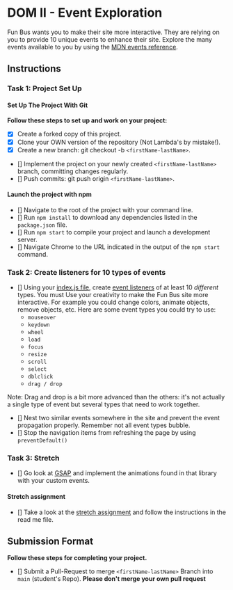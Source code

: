 # DOM II - Event Exploration

Fun Bus wants you to make their site more interactive. They are relying on you to provide 10 unique events to enhance their site. Explore the many events available to you by using the [MDN events reference](https://developer.mozilla.org/en-US/docs/Web/Events).

## Instructions

### Task 1: Project Set Up

#### Set Up The Project With Git

**Follow these steps to set up and work on your project:**

* [x] Create a forked copy of this project.
* [x] Clone your OWN version of the repository (Not Lambda's by mistake!).
* [x] Create a new branch: git checkout -b `<firstName-lastName>`.
* [] Implement the project on your newly created `<firstName-lastName>` branch, committing changes regularly.
* [] Push commits: git push origin `<firstName-lastName>`.

#### Launch the project with npm

* [] Navigate to the root of the project with your command line.
* [] Run `npm install` to download any dependencies listed in the `package.json` file.
* [] Run `npm start` to compile your project and launch a development server.
* [] Navigate Chrome to the URL indicated in the output of the `npm start` command.

### Task 2: Create listeners for 10 types of events

* [] Using your [index.js file](js/index.js), create [event listeners](https://developer.mozilla.org/en-US/docs/Web/Events) of at least 10 _different_ types. You must Use your creativity to make the Fun Bus site more interactive. For example you could change colors, animate objects, remove objects, etc. Here are some event types you could try to use:
  * `mouseover`
  * `keydown`
  * `wheel`
  * `load`
  * `focus`
  * `resize`
  * `scroll`
  * `select`
  * `dblclick`
  * `drag / drop`

Note: Drag and drop is a bit more advanced than the others: it's not actually a single type of event but several types that need to work together.

* [] Nest two similar events somewhere in the site and prevent the event propagation properly. Remember not all event types bubble.
* [] Stop the navigation items from refreshing the page by using `preventDefault()`

### Task 3: Stretch

* [] Go look at [GSAP](https://grensock.com/) and implement the animations found in that library with your custom events.

#### Stretch assignment

* [] Take a look at the [stretch assignment](stretch-assignment) and follow the instructions in the read me file.

## Submission Format

**Follow these steps for completing your project.**

* [] Submit a Pull-Request to merge `<firstName-lastName>` Branch into `main` (student's  Repo). **Please don't merge your own pull request**
